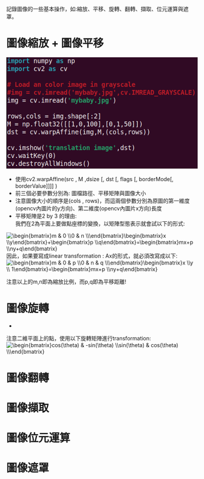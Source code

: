 記錄圖像的一些基本操作，如:縮放、平移、旋轉、翻轉、擷取、位元運算與遮罩。  

# 圖像縮放 + 圖像平移
![Image](https://github.com/EnasVen/OpenCV-4.6.0-/blob/main/cv09.png)
- 使用cv2.warpAffine(src , M ,dsize [, dst [, flags [, borderMode[, borderValue]]]] )  
- 前三個必要參數分別為: 圖檔路徑、平移矩陣與圖像大小  
- 注意圖像大小的順序是(cols , rows)，而這兩個參數分別為原圖的第一維度(opencv內圖片的y方向)、第二維度(opencv內圖片x方向)長度  
- 平移矩陣是2 by 3 的理由:  
我們在2為平面上要做點座標的變換，以矩陣型態表示就會試以下的形式:
<img src="https://latex.codecogs.com/png.image?\dpi{110}&space;\begin{bmatrix}m&space;&&space;0&space;&space;\\0&space;&&space;n&space;&space;\\\end{bmatrix}\begin{bmatrix}x&space;\\y\end{bmatrix}&plus;\begin{bmatrix}p&space;\\q\end{bmatrix}=\begin{bmatrix}mx&plus;p&space;\\ny&plus;q\end{bmatrix}" title="\begin{bmatrix}m & 0 \\0 & n \\\end{bmatrix}\begin{bmatrix}x \\y\end{bmatrix}+\begin{bmatrix}p \\q\end{bmatrix}=\begin{bmatrix}mx+p \\ny+q\end{bmatrix}" />  
因此，如果要寫成linear transformation : Ax的形式，就必須改寫成以下:  
<img src="https://latex.codecogs.com/png.image?\dpi{110}&space;\begin{bmatrix}m&space;&&space;0&space;&&space;p&space;\\0&space;&&space;n&space;&&space;q&space;\\\end{bmatrix}\begin{bmatrix}x&space;\\y&space;\\&space;1\end{bmatrix}=\begin{bmatrix}mx&plus;p&space;\\ny&plus;q\end{bmatrix}" title="\begin{bmatrix}m & 0 & p \\0 & n & q \\\end{bmatrix}\begin{bmatrix}x \\y \\ 1\end{bmatrix}=\begin{bmatrix}mx+p \\ny+q\end{bmatrix}" />

注意以上的m,n即為縮放比例，而p,q即為平移距離!  

# 圖像旋轉
- 
注意二維平面上的點，使用以下旋轉矩陣進行transformation:  
<img src="https://latex.codecogs.com/png.image?\dpi{110}&space;\begin{bmatrix}cos(\theta)&space;&&space;-sin(\theta)&space;\\sin(\theta)&space;&&space;cos(\theta)&space;\\\end{bmatrix}" title="\begin{bmatrix}cos(\theta) & -sin(\theta) \\sin(\theta) & cos(\theta) \\\end{bmatrix}" />  

# 圖像翻轉



# 圖像擷取



# 圖像位元運算



# 圖像遮罩
